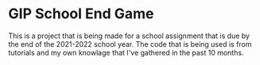 # GIP School End Game
 This is a project that is being made for a school assignment that is due by the end of the 2021-2022 school year. The code that is being used is from tutorials and my own knowlage that I've gathered in the past 10 months.
